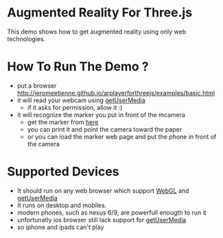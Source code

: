 # Augmented Reality For Three.js

This demo shows how to get augmented reality using only web technologies.

# How To Run The Demo ?
- put a browser http://jeromeetienne.github.io/arplayerforthreejs/examples/basic.html
- it will read your webcam using [getUserMedia](https://developer.mozilla.org/en-US/docs/Web/API/Navigator/getUserMedia)
  - if it asks for permission, allow it :)
- it will recognize the marker you put in front of the mcamera
  - get the marker from [here](http://jeromeetienne.github.io/arplayerforthreejs/marker/marker.html)
  - you can print it and point the camera toward the paper
  - or you can load the marker web page and put the phone in front of the camera

# Supported Devices
- It should run on any web browser which support
[WebGL](http://caniuse.com/#feat=webgl)
and
[getUserMedia](http://caniuse.com/#feat=stream)
- It runs on desktop and mobiles.
- modern phones, such as nexus 6/9, are powerfull enougth to run it
- unfortunatly ios browser still lack support for [getUserMedia](http://caniuse.com/#feat=stream)
- so iphone and ipads can't play
